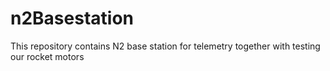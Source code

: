 # n2Basestation
This repository contains N2 base station for telemetry together with testing our rocket motors
